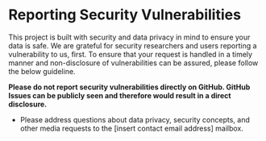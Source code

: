 <!--
 SPDX-FileCopyrightText: 2021 the BWRP-chaincode contributors.

 SPDX-License-Identifier: Apache-2.0
-->
# Reporting Security Vulnerabilities

This project is built with security and data privacy in mind to ensure your data is safe. We are grateful for security researchers and users reporting a vulnerability to us, first. To ensure that your request is handled in a timely manner and non-disclosure of vulnerabilities can be assured, please follow the below guideline.

**Please do not report security vulnerabilities directly on GitHub. GitHub Issues can be publicly seen and therefore would result in a direct disclosure.**

* Please address questions about data privacy, security concepts, and other media requests to the [insert contact email address] mailbox.

